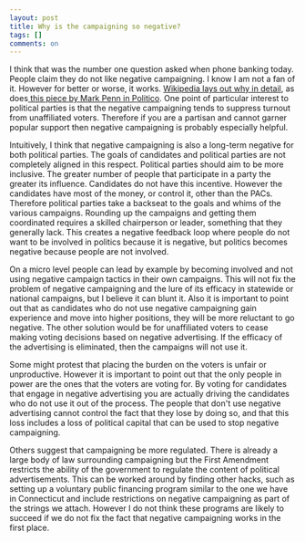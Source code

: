 ```yaml
---
layout: post
title: Why is the campaigning so negative?
tags: []
comments: on
---
```

I think that was the number one question asked when phone banking today. People claim they do not like negative campaigning. I know I am not a fan of it. However for better or worse, it works. <a href="http://en.wikipedia.org/wiki/Negative_campaigning">Wikipedia lays out why in detail</a>, as does<a href="http://www.politico.com/news/stories/0808/12455.html"> this piece by Mark Penn in Politico</a>. One point of particular interest to political parties is that the negative campaigning tends to suppress turnout from unaffiliated voters. Therefore if you are a partisan and cannot garner popular support then negative campaigning is probably especially helpful.

Intuitively, I think that negative campaigning is also a long-term negative for both political parties. The goals of candidates and political parties are not completely aligned in this respect. Political parties should aim to be more inclusive. The greater number of people that participate in a party the greater its influence. Candidates do not have this incentive. However the candidates have most of the money, or control it, other than the PACs. Therefore political parties take a backseat to the goals and whims of the various campaigns. Rounding up the campaigns and getting them coordinated requires a skilled chairperson or leader, something that they generally lack. This creates a negative feedback loop where people do not want to be involved in politics because it is negative, but politics becomes negative because people are not involved.

On a micro level people can lead by example by becoming involved and not using negative campaign tactics in their own campaigns. This will not fix the problem of negative campaigning and the lure of its efficacy in statewide or national campaigns, but I believe it can blunt it. Also it is important to point out that as candidates who do not use negative campaigning gain experience and move into higher positions, they will be more reluctant to go negative. The other solution would be for unaffiliated voters to cease making voting decisions based on negative advertising. If the efficacy of the advertising is eliminated, then the campaigns will not use it.

Some might protest that placing the burden on the voters is unfair or unproductive. However it is important to point out that the only people in power are the ones that the voters are voting for. By voting for candidates that engage in negative advertising you are actually driving the candidates who do not use it out of the process. The people that don't use negative advertising cannot control the fact that they lose by doing so, and that this loss includes a loss of political capital that can be used to stop negative campaigning.

Others suggest that campaigning be more regulated. There is already a large body of law surrounding campaigning but the First Amendment restricts the ability of the government to regulate the content of political advertisements. This can be worked around by finding other hacks, such as setting up a voluntary public financing program similar to the one we have in Connecticut and include restrictions on negative campaigning as part of the strings we attach. However I do not think these programs are likely to succeed if we do not fix the fact that negative campaigning works in the first place.
